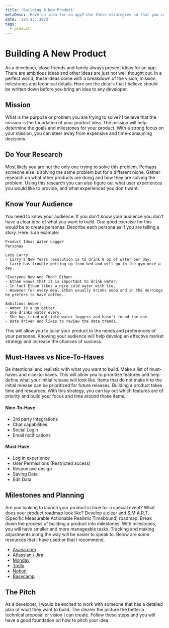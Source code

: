 ```yaml
---
title: 'Building A New Product'
metaDesc: 'Have an idea for an app? Use these strategies so that you can better define and plan out your idea.'
date: 'Jan 13, 2023'
tags:
  - product
---
```


# Building A New Product

As a developer, close friends and family always present ideas for an app. There are ambitious ideas and other ideas are just not well thought out. In a perfect world, these ideas come with a breakdown of the vision, mission, milestones and technical details. Here are the details that I believe should be written down before you bring an idea to any developer.


## Mission
What is the purpose or problem you are trying to solve? I believe that the mission is the foundation of your product idea. The mission will help determine the goals and milestones for your product. With a strong focus on your mission, you can steer away from expensive and time-consuming decisions.


## Do Your Research
Most likely you are not the only one trying to solve this problem. Perhaps someone else is solving the same problem but for a different niche. Gather research on what other products are doing and how they are solving the problem. Using this research you can also figure out what user experiences you would like to provide, and what experiences you don't want.

## Know Your Audience
You need to know your audience. If you don't know your audience you don't have a clear idea of what you want to build. One good exercise for this would be to create personas. Describe each persona as if you are telling a story. Here is an example:

```
Product Idea: Water Logger
Personas

Lazy Larry:
- Larry's New Years resolution is to drink 8 oz of water per day.
- Larry has trouble getting up from bed and will go to the gym once a day.

"Everyone Now And Then" Ethan:
- Ethan knows that it is important to drink water.
- In fact Ethan likes a nice cold water with ice.
- However for every meal Ethan usually drinks soda and in the mornings he prefers to have coffee.

Ambitious Amber:
- Amber is a go getter.
- She drinks water every.
- She has tried multiple water loggers and hasn't found the one.
- Data driven and likes to review the data trends.

```
This will allow you to tailor your product to the needs and preferences of your personas. Knowing your audience will help develop an effective market strategy and increase the chances of success.


## Must-Haves vs Nice-To-Haves
Be intentional and realistic with what you want to build. Make a list of must-haves and nice-to-haves. This will allow you to prioritize features and help define what your initial release will look like. Items that do not make it to the initial release can be prioritized for future releases. Building a product takes time and resources. With this strategy, you can lay out which features are of priority and build your focus and time around those items. 

#### Nice-To-Have
- 3rd party Integrations
- Chat capabilities
- Social Login
- Email notifications

#### Must-Have
- Log in experience
- User Permissions (Restricted access)
- Responsive design
- Saving Data
- Edit Data

## Milestones and Planning
Are you looking to launch your product in time for a special event? What does your product roadmap look like? Develop a clear and S.M.A.R.T.  (Specific Measurable Actionable Realistic Timebound) roadmap. Break down the process of building a product into milestones. With milestones, you will have smaller and more manageable tasks. Tracking and making adjustments along the way will be easier to speak to. Below are some resources that I have used or that I recommend. 

- [Asana.com](https://asana.com/)
- [Atlassian / Jira](https://www.atlassian.com/software/jira)
- [Monday](https://www.atlassian.com/software/jira)
- [Trello](https://trello.com)
- [Notion](https://notion.so)
- [Basecamp](https://basecamp.com/)

## The Pitch
As a developer, I would be excited to work with someone that has a detailed plan of what they want to build. The clearer the picture the better a technical proposal or vision I can create. Follow these steps and you will have a good foundation on how to pitch your idea. 